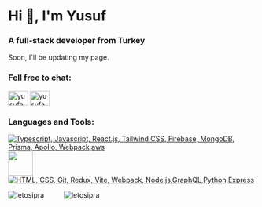 <h1>Hi 👋, I'm Yusuf</h1>
<h3>A full-stack developer from Turkey</h3>

Soon, I`ll be updating my page.

<h3 align="left">Fell free to chat:</h3>
<p align="left">
<a href="https://twitter.com/yusufakcay22" target="blank"><img align="center" src="https://raw.githubusercontent.com/rahuldkjain/github-profile-readme-generator/master/src/images/icons/Social/twitter.svg" alt="yusufakcay22" height="30" width="40" /></a>
<a href="https://linkedin.com/in/yusufakcay-dev" target="blank"><img align="center" src="https://raw.githubusercontent.com/rahuldkjain/github-profile-readme-generator/master/src/images/icons/Social/linked-in-alt.svg" alt="yusufakcay-dev" height="30" width="40" /></a>
</p>

<h3 align="left">Languages and Tools:</h3>
<p align="left">
  <a href="#">
    <img src="https://skillicons.dev/icons?i=ts,python,js,nextjs,react,tailwind,firebase,mongodb,prisma,aws" alt="Typescript, Javascript, React.js, Tailwind CSS, Firebase, MongoDB, Prisma, Apollo, Webpack,aws" />  
    <img src="https://trpc.io/img/logo.svg" height="50" /> <br/>
    <img src="https://skillicons.dev/icons?i=html,css,git,redux,vite,webpack,nodejs,graphql,express,apollo" alt="HTML, CSS, Git, Redux, Vite, Webpack, Node.js,GraphQL,Python,Express" />
 </a>
</p>

<p>     <img src="https://github-readme-streak-stats.herokuapp.com/?user=letosipra&theme=dark" alt="letosipra" />   &ensp;&ensp;       &ensp;&ensp; 
<img src="https://github-readme-stats.vercel.app/api/top-langs?username=letosipra&show_icons=true&theme=dracula&locale=en&layout=compact" alt="letosipra" /></p>
